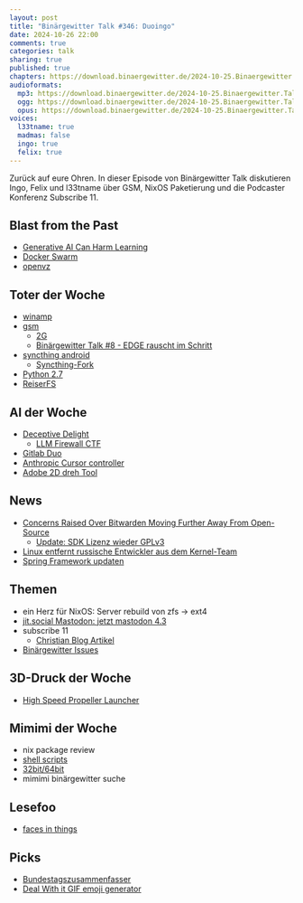 ```yaml
---
layout: post
title: "Binärgewitter Talk #346: Duoingo"
date: 2024-10-26 22:00
comments: true
categories: talk
sharing: true
published: true
chapters: https://download.binaergewitter.de/2024-10-25.Binaergewitter.Talk.346.chapters.txt
audioformats:
  mp3: https://download.binaergewitter.de/2024-10-25.Binaergewitter.Talk.346.mp3
  ogg: https://download.binaergewitter.de/2024-10-25.Binaergewitter.Talk.346.ogg
  opus: https://download.binaergewitter.de/2024-10-25.Binaergewitter.Talk.346.opus
voices:
  l33tname: true
  madmas: false
  ingo: true
  felix: true
---
```

Zurück auf eure Ohren. In dieser Episode von Binärgewitter Talk diskutieren Ingo, Felix und l33tname über GSM, NixOS Paketierung und die Podcaster Konferenz Subscribe 11.

## Blast from the Past

- [Generative AI Can Harm Learning]( https://blog.binaergewitter.de/2024/10/14/binaergewitter-talk-number-345-studienzeiten#isso-2504 )
- [Docker Swarm]( https://blog.binaergewitter.de/2024/10/14/binaergewitter-talk-number-345-studienzeiten#isso-2506 )
- [openvz](https://de.wikipedia.org/wiki/OpenVZ )

## Toter der Woche
- [winamp]( https://arstechnica.com/gadgets/2024/10/winamp-really-whips-open-source-coders-into-frenzy-with-its-source-release/ )
- [gsm]( https://www.heise.de/news/Mobilfunk-2028-schaltet-die-Telekom-ihr-GSM-Netz-ab-9990800.html )
  * [2G]( https://www.comcom.admin.ch/comcom/de/home/dokumentation/zahlen-und-fakten/mobilfunkmarkt/mobilfunkabdeckung.html )
  * [Binärgewitter Talk #8 - EDGE rauscht im Schritt]( https://blog.binaergewitter.de/2012/03/29/binaergewitter-talk-number-8-edge-rauscht-im-schritt )
- [syncthing android](https://forum.syncthing.net/t/discontinuing-syncthing-android/23002)
  - [Syncthing-Fork]( https://github.com/Catfriend1/syncthing-android )
- [Python 2.7]( https://fedoraproject.org/wiki/Releases/41/ChangeSet#Retire_Python_2.7 )
- [ReiserFS]( https://www.phoronix.com/news/Linux-6.13-To-Drop-ReiserFS )

## AI der Woche

- [Deceptive Delight]( https://tarnkappe.info/artikel/kuenstliche-intelligenz/jailbreak-fuer-ki-modelle-deceptive-delight-mit-65-erfolgsquote-303124.html )
  - [LLM Firewall CTF]( https://mobile.x.com/GTKlondike/status/1747882977537953904 )
- [Gitlab Duo]( https://about.gitlab.com/gitlab-duo/ )
- [Anthropic Cursor controller]( https://arstechnica.com/ai/2024/10/anthropic-publicly-releases-ai-tool-that-can-take-over-the-users-mouse-cursor/ )
- [Adobe 2D dreh Tool]( https://www.creativebloq.com/design/adobes-new-image-rotation-tool-is-one-of-the-most-impressive-ai-concepts-weve-seen )

## News
- [Concerns Raised Over Bitwarden Moving Further Away From Open-Source]( https://www.phoronix.com/news/Bitwarden-Open-Source-Concerns )
  * [Update: SDK Lizenz wieder GPLv3]( https://github.com/bitwarden/sdk-internal/commit/db648d7ea85878e9cce03283694d01d878481f6b )
- [Linux entfernt russische Entwickler aus dem Kernel-Team]( https://linuxnews.de/linux-entfernt-russische-entwickler/ )
- [Spring Framework updaten]( https://www.heise.de/news/Spring-Framework-Angreifer-koennen-Dateien-einsehen-9987450.html )

## Themen
- ein Herz für NixOS: Server rebuild von zfs -> ext4
- [jit.social Mastodon: jetzt mastodon 4.3](https://jit.social )
- subscribe 11
  * [Christian Blog Artikel](https://cstan.io/post/2024/10/subscribe-11/ )
- [Binärgewitter Issues]( https://github.com/Binaergewitter/serious-bg/issues )


## 3D-Druck der Woche
- [High Speed Propeller Launcher]( https://makerworld.com/en/models/628601)

## Mimimi der Woche
- nix package review
- [shell scripts]( https://discourse.nixos.org/t/cmake-custom-command-shell-script-not-found/54937 )
- [32bit/64bit]( https://discourse.nixos.org/t/nix-package-with-32bit-java-jdk/54588 )
- mimimi binärgewitter suche

## Lesefoo
- [faces in things]( https://mhamilton.net/facesinthings )

## Picks
- [Bundestagszusammenfasser](https://bundestagszusammenfasser.de/)
- [Deal With it GIF emoji generator]( https://emoji.build/deal-with-it-generator/ )
